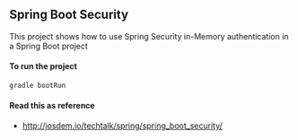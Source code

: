 Spring Boot Security
----------------------------

This project shows how to use Spring Security in-Memory authentication in a Spring Boot project


#### To run the project

```bash
gradle bootRun
```

#### Read this as reference

* http://josdem.io/techtalk/spring/spring_boot_security/

